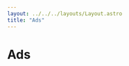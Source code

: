 ```yaml
---
layout: ../../../layouts/Layout.astro
title: "Ads"
---
```

<div class="container">
  <h1>Ads</h1>
  <div class="grid">
  </div>
</div>
